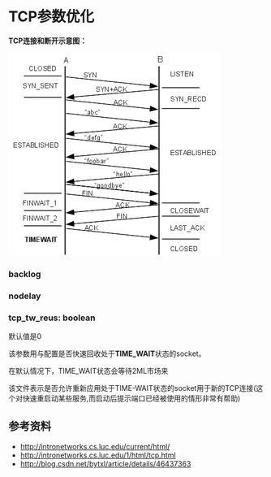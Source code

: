 # TCP参数优化

**TCP连接和断开示意图：**

![TCP连接和断开示意图](img/tcp_ladder_states.png)

### backlog



### nodelay



### tcp_tw_reus: boolean

默认值是0

该参数用与配置是否快速回收处于**TIME_WAIT**状态的socket。

在默认情况下，TIME_WAIT状态会等待2ML市场来

该文件表示是否允许重新应用处于TIME-WAIT状态的socket用于新的TCP连接(这个对快速重启动某些服务,而启动后提示端口已经被使用的情形非常有帮助)



## 参考资料

* http://intronetworks.cs.luc.edu/current/html/
* http://intronetworks.cs.luc.edu/1/html/tcp.html
* http://blog.csdn.net/bytxl/article/details/46437363